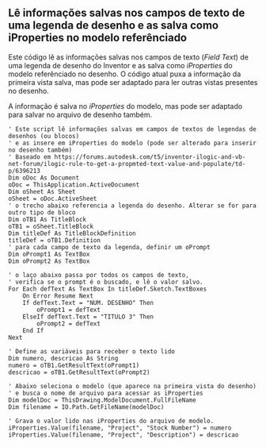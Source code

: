 ## Lê informações salvas nos campos de texto de uma legenda de desenho e as salva como iProperties no modelo referênciado
Este código lê as informações salvas nos campos de texto (*Field Text*) de uma legenda de desenho do Inventor e as salva como *iProperties* do modelo referênciado no desenho. O código atual puxa a informação da primeira vista salva, mas pode ser adaptado para ler outras vistas presentes no desenho.

A informação é salva no *iProperties* do modelo, mas pode ser adaptado para salvar no arquivo de desenho também.

```
' Este script lê informações salvas em campos de textos de legendas de desenhos (ou blocos)
' e as insere em iProperties do modelo (pode ser alterado para inserir no desenho também)
' Baseado em https://forums.autodesk.com/t5/inventor-ilogic-and-vb-net-forum/ilogic-rule-to-get-a-propmted-text-value-and-populate/td-p/6396213
Dim oDoc As Document
oDoc = ThisApplication.ActiveDocument
Dim oSheet As Sheet
oSheet = oDoc.ActiveSheet
' o trecho abaixo referencia a legenda do desenho. Alterar se for para outro tipo de bloco
Dim oTB1 As TitleBlock
oTB1 = oSheet.TitleBlock
Dim titleDef As TitleBlockDefinition
titleDef = oTB1.Definition
' para cada campo de texto da legenda, definir um oPrompt
Dim oPrompt1 As TextBox
Dim oPrompt2 As TextBox

' o laço abaixo passa por todos os campos de texto,
' verifica se o prompt é o buscado, e lê o valor salvo.
For Each defText As TextBox In titleDef.Sketch.TextBoxes
	On Error Resume Next	
	If defText.Text = "NUM. DESENHO" Then
		oPrompt1 = defText
	ElseIf defText.Text = "TITULO 3" Then
		oPrompt2 = defText
	End If
Next

' Define as variáveis para receber o texto lido
Dim numero, descricao As String
numero = oTB1.GetResultText(oPrompt1)
descricao = oTB1.GetResultText(oPrompt2)

' Abaixo seleciona o modelo (que aparece na primeira vista do desenho)
' e busca o nome de arquivo para acessar as iProperties
Dim modelDoc = ThisDrawing.ModelDocument.FullFileName
Dim filename = IO.Path.GetFileName(modelDoc)

' Grava o valor lido nas iProperties do arquivo de modelo.
iProperties.Value(filename, "Project", "Stock Number") = numero
iProperties.Value(filename, "Project", "Description") = descricao
```
